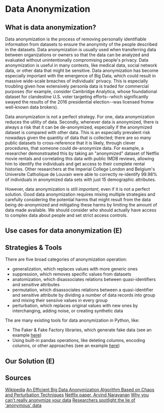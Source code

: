 # Data Anonymization
## What is data anonymization?
Data anonymization is the process of removing personally identifiable information from datasets to ensure the anonymity of the people described in the datasets. Data anonymization is usually used when transferring data between organizations or owners so that the data can be analyzed and evaluated without unintentionally compromising people's privacy. Data anonymization is useful in many contexts, like medical data, social network data, or other data that might be sensitive. Data anonymization has become especially important with the emergence of Big Data, which could result in massive wide-scale breaches of individuals' privacy. This is especially troubling given how extensively personla data is traded for commercial purposes (for example, consider Cambridge Analytica, whose foundational dataset for clandestine U.S. voter targeting efforts--which significantly swayed the results of the 2016 presidential election--was licensed fromw well-known data brokers).

Data anonymization is not a perfect strategy. For one, data anonymization reduces the utility of data. Secondly, whenever data is anonymized, there is always a risk that it can be de-anonymized, especially if the anonymized dataset is compared with other data. This is an especially prevalent risk nowadays given the quantity of data that is collected; there are so many public datasets to cross-reference that it is likely, through clever procedures, that someone could de-anonymize data. For example, a researcher demonstraated this by taking an "anonymized" dataset of Netflix movie rentals and correlating this data with public IMDB reviews, allowing him to identify the individuals and get access to their complete rental histories. Other researchers at the Imperial College London and Belgium's Universite Catholique de Louvain were able to correctly re-identify 99.98% of individuals in anonymized data sets with just 15 demographic attributes.

However, data anonymization is still _important_, even if it is not a perfect solution. Good data anonymization requires mixing multiple strategies and carefully considering the potential harms that might result from the data being de-anonymized and mitigating these harms by limiting the amount of data made available. We should consider _who_ should actually have access to complex data about people and set strict access controls.
## Use cases for data anonymization (E)
## Strategies & Tools
There are five broad categories of anonymization operation:
* generalization, which replaces values with more generic ones
* suppression, which removes specific values from datasets
* anatomization, which disassociates relations between quasi-identifiers and sensitive attributes
* permutation, which disassociates relations between a quasi-identifier and sensitive attribute by dividing a number of data records into group and mixing their sensiive values in every group
* perturbation, which replaces original values with new ones by interchanging, adding noise, or creating synthetic data

The are many existing tools for data anonymization in Python, like:
* The Faker & Fake Factory libraries, which generate fake data (see an example [here](https://www.districtdatalabs.com/a-practical-guide-to-anonymizing-datasets-with-python-faker))
* Using built-in pandas operations, like deleting columns, encoding columns, or other approaches (see an example [here](https://medium.com/codex/data-anonymization-with-python-8976db6ded36))
## Our Solution (E)
## Sources
[Wikipedia](https://en.wikipedia.org/wiki/Data_anonymization#cite_note-:0-6)
[An Efficient Big Data Anonymization Algorithm Based on Chaos and Perturbation Techniques](https://www.ncbi.nlm.nih.gov/pmc/articles/PMC7512893/)
[Netflix paper, Arvind Narayanan](https://web.archive.org/web/20131216184011/http://33bits.org/about/netflix-paper-home-page/)
[Why you can't really anonymize your data](https://web.archive.org/web/20140109052803/http://strata.oreilly.com/2011/05/anonymize-data-limits.html)
[Researchers spotlight the lie of 'anonymous' data](https://techcrunch.com/2019/07/24/researchers-spotlight-the-lie-of-anonymous-data/)